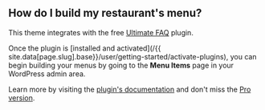 ## <a name="menu"></a> How do I build my restaurant's menu?

This theme integrates with the free [Ultimate FAQ](https://wordpress.org/plugins/ultimate-faq/) plugin.

Once the plugin is [installed and activated](/{{ site.data[page.slug].base}}/user/getting-started/activate-plugins), you can begin building your menus by going to the **Menu Items** page in your WordPress admin area.

Learn more by visiting the [plugin's documentation](/plugins/ultimate-faq) and don't miss the [Pro version](https://www.etoilewebdesign.com/plugin/five-star-restaurant-menu/).
